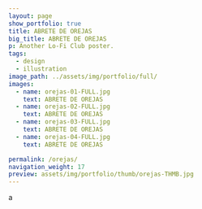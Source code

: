 ```yaml
---
layout: page
show_portfolio: true
title: ABRETE DE OREJAS
big_title: ABRETE DE OREJAS
p: Another Lo-Fi Club poster.
tags:
  - design
  - illustration
image_path: ../assets/img/portfolio/full/
images:
  - name: orejas-01-FULL.jpg
    text: ABRETE DE OREJAS
  - name: orejas-02-FULL.jpg
    text: ABRETE DE OREJAS
  - name: orejas-03-FULL.jpg
    text: ABRETE DE OREJAS
  - name: orejas-04-FULL.jpg
    text: ABRETE DE OREJAS

permalink: /orejas/
navigation_weight: 17
preview: assets/img/portfolio/thumb/orejas-THMB.jpg
---
```

a
